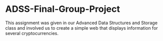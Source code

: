# ADSS-Final-Group-Project
This assignment was given in our Advanced Data Structures and Storage class and involved us to create a simple web that displays information for several cryptocurrencies.
